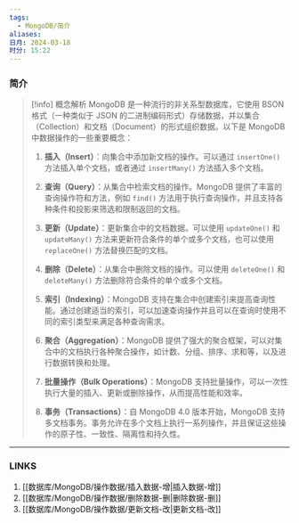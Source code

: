 ```yaml
---
tags:
  - MongoDB/简介
aliases: 
日月: 2024-03-18
时分: 15:22
---
```

### 简介

>[!info] 概念解析
>MongoDB 是一种流行的非关系型数据库，它使用 BSON 格式（一种类似于 JSON 的二进制编码形式）存储数据，并以集合（Collection）和文档（Document）的形式组织数据。以下是 MongoDB 中数据操作的一些重要概念：
>
>1. **插入（Insert）**：向集合中添加新文档的操作。可以通过 `insertOne()` 方法插入单个文档，或者通过 `insertMany()` 方法插入多个文档。
>
>2. **查询（Query）**：从集合中检索文档的操作。MongoDB 提供了丰富的查询操作符和方法，例如 `find()` 方法用于执行查询操作，并且支持各种条件和投影来筛选和限制返回的文档。
>
>3. **更新（Update）**：更新集合中的文档数据。可以使用 `updateOne()` 和 `updateMany()` 方法来更新符合条件的单个或多个文档，也可以使用 `replaceOne()` 方法替换匹配的文档。
>
>4. **删除（Delete）**：从集合中删除文档的操作。可以使用 `deleteOne()` 和 `deleteMany()` 方法删除符合条件的单个或多个文档。
>
>5. **索引（Indexing）**：MongoDB 支持在集合中创建索引来提高查询性能。通过创建适当的索引，可以加速查询操作并且可以在查询时使用不同的索引类型来满足各种查询需求。
>
>6. **聚合（Aggregation）**：MongoDB 提供了强大的聚合框架，可以对集合中的文档执行各种聚合操作，如计数、分组、排序、求和等，以及进行数据转换和处理。
>
>7. **批量操作（Bulk Operations）**：MongoDB 支持批量操作，可以一次性执行大量的插入、更新或删除操作，从而提高性能和效率。
>
>8. **事务（Transactions）**：自 MongoDB 4.0 版本开始，MongoDB 支持多文档事务。事务允许在多个文档上执行一系列操作，并且保证这些操作的原子性、一致性、隔离性和持久性。

---
### LINKS
1. [[数据库/MongoDB/操作数据/插入数据-增|插入数据-增]]
2. [[数据库/MongoDB/操作数据/删除数据-删|删除数据-删]]
3. [[数据库/MongoDB/操作数据/更新文档-改|更新文档-改]]